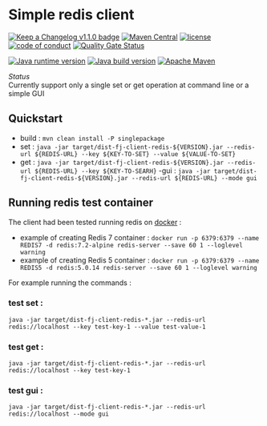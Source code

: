 # Simple redis client

[![Keep a Changelog v1.1.0 badge](https://img.shields.io/badge/changelog-Keep%20a%20Changelog%20v1.1.0-%23E05735)](https://github.com/fugerit-org/fj-client-redis/blob/master/CHANGELOG.md) 
[![Maven Central](https://img.shields.io/maven-central/v/org.fugerit.java/fj-client-redis.svg)](https://mvnrepository.com/artifact/org.fugerit.java/fj-client-redis)
[![license](https://img.shields.io/badge/License-Apache%20License%202.0-teal.svg)](https://opensource.org/licenses/Apache-2.0)
[![code of conduct](https://img.shields.io/badge/conduct-Contributor%20Covenant-purple.svg)](https://github.com/fugerit-org/fj-universe/blob/main/CODE_OF_CONDUCT.md)
[![Quality Gate Status](https://sonarcloud.io/api/project_badges/measure?project=fugerit-org_fj-client-redis&metric=alert_status)](https://sonarcloud.io/summary/new_code?id=fugerit-org_fj-client-redis)

[![Java runtime version](https://img.shields.io/badge/run%20on-java%2011+-%23113366.svg?style=for-the-badge&logo=openjdk&logoColor=white)](https://universe.fugerit.org/src/docs/versions/java11.html)
[![Java build version](https://img.shields.io/badge/build%20on-java%2011+-%23ED8B00.svg?style=for-the-badge&logo=openjdk&logoColor=white)](https://universe.fugerit.org/src/docs/versions/java11.html)
[![Apache Maven](https://img.shields.io/badge/Apache%20Maven-3.9.0+-C71A36?style=for-the-badge&logo=Apache%20Maven&logoColor=white)](https://universe.fugerit.org/src/docs/versions/maven3_9.html)

*Status*  
Currently support only a single set or get operation at command line or a simple GUI

## Quickstart

- build :  `mvn clean install -P singlepackage`
- set : `java -jar target/dist-fj-client-redis-${VERSION}.jar --redis-url ${REDIS-URL} --key ${KEY-TO-SET} --value ${VALUE-TO-SET}`
- get : `java -jar target/dist-fj-client-redis-${VERSION}.jar --redis-url ${REDIS-URL} --key ${KEY-TO-SEARH}`
 -gui : `java -jar target/dist-fj-client-redis-${VERSION}.jar --redis-url ${REDIS-URL} --mode gui`

## Running redis test container

The client had been tested running redis on [docker](https://hub.docker.com/_/redis) : 

- example of creating Redis 7 container :  `docker run -p 6379:6379 --name REDIS7 -d redis:7.2-alpine redis-server --save 60 1 --loglevel warning` 
- example of creating Redis 5 container :  `docker run -p 6379:6379 --name REDIS5 -d redis:5.0.14 redis-server --save 60 1 --loglevel warning` 

For example running the commands : 

### test set : 

```
java -jar target/dist-fj-client-redis-*.jar --redis-url redis://localhost --key test-key-1 --value test-value-1
```

### test get :

```
java -jar target/dist-fj-client-redis-*.jar --redis-url redis://localhost --key test-key-1
```

### test gui :

```
java -jar target/dist-fj-client-redis-*.jar --redis-url redis://localhost --mode gui
```

